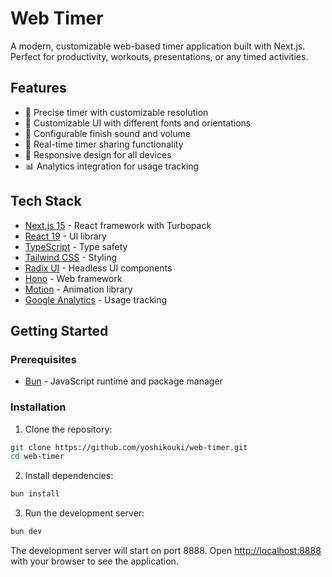 # Web Timer

A modern, customizable web-based timer application built with Next.js. Perfect for productivity, workouts, presentations, or any timed activities.

## Features

- 🎯 Precise timer with customizable resolution
- 🎨 Customizable UI with different fonts and orientations
- 🔔 Configurable finish sound and volume
- 🤝 Real-time timer sharing functionality
- 📱 Responsive design for all devices
- 📊 Analytics integration for usage tracking

## Tech Stack

- [Next.js 15](https://nextjs.org/) - React framework with Turbopack
- [React 19](https://react.dev/) - UI library
- [TypeScript](https://www.typescriptlang.org/) - Type safety
- [Tailwind CSS](https://tailwindcss.com/) - Styling
- [Radix UI](https://www.radix-ui.com/) - Headless UI components
- [Hono](https://hono.dev/) - Web framework
- [Motion](https://motion.dev/) - Animation library
- [Google Analytics](https://analytics.google.com/) - Usage tracking

## Getting Started

### Prerequisites

- [Bun](https://bun.sh/) - JavaScript runtime and package manager

### Installation

1. Clone the repository:
```bash
git clone https://github.com/yoshikouki/web-timer.git
cd web-timer
```

2. Install dependencies:
```bash
bun install
```

3. Run the development server:
```bash
bun dev
```

The development server will start on port 8888. Open [http://localhost:8888](http://localhost:8888) with your browser to see the application.
